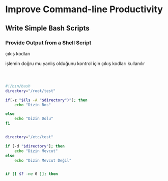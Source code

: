 # Improve Command-line Productivity

## Write Simple Bash Scripts





### Provide Output from a Shell Script

çıkış kodları

işlemin doğru mu yanlış olduğunu kontrol için çıkış kodları kullanılır

```sh



#!/bin/bash
directory="/root/test"

if[-z "$(ls -A "$directory")"]; then
    echo "Dizin Bos"

else
    echo "Dizin Dolu"
fi


directory="/etc/test"

if [-d "$directory"]; then
    echo "Dizin Mevcut"
else
    echo "Dizin Mevcut Değil"
```



```sh

if [[ $? -ne 0 ]]; then
```



















